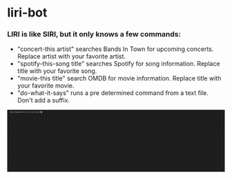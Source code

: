 # liri-bot

### LIRI is like SIRI, but it only knows a few commands:
* "concert-this artist" searches Bands In Town for upcoming concerts. Replace artist with your favorite artist.
* "spotify-this-song title" searches Spotify for song information. Replace title with your favorite song.
* "movie-this title" search OMDB for movie information. Replace title with your favorite movie.
* "do-what-it-says" runs a pre determined command from a text file. Don't add a suffix.

<img src="./demo.gif"/>
